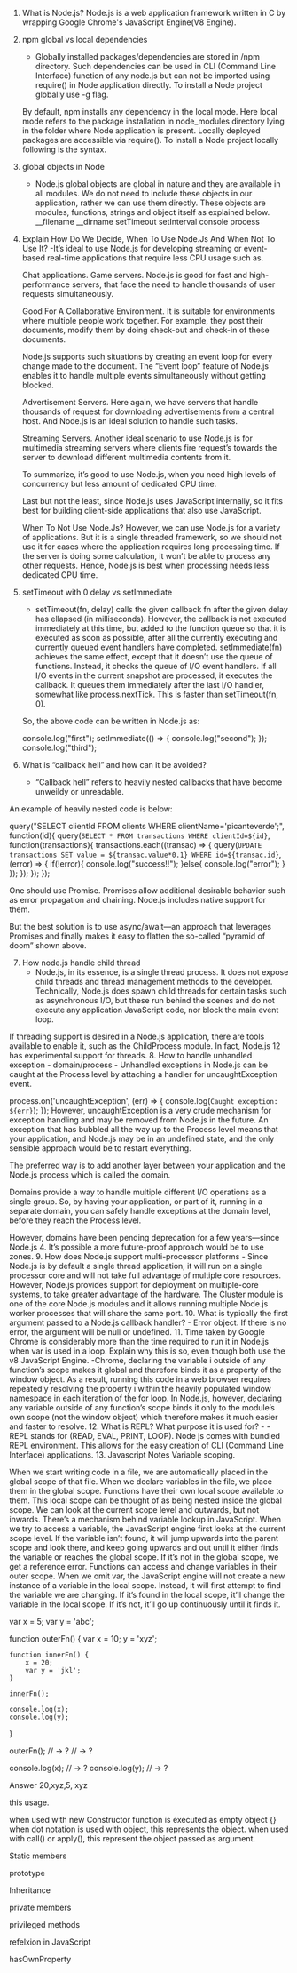 1. What is Node.js?
	Node.js is a web application framework written in C by wrapping Google Chrome's JavaScript Engine(V8 Engine).

2. npm global vs local dependencies
	- Globally installed packages/dependencies are stored in <user-directory>/npm directory. Such dependencies 
	can be used in CLI (Command Line Interface) function of any node.js but can not be imported using require() 
	in Node application directly. To install a Node project globally use -g flag.
	
	By default, npm installs any dependency in the local mode. Here local mode refers to the package installation 
	in node_modules directory lying in the folder where Node application is present. Locally deployed packages 
	are accessible via require(). To install a Node project locally following is the syntax.
3. global objects in Node	
	- Node.js global objects are global in nature and they are available in all modules. We do not need to include 
	these objects in our application, rather we can use them directly. These objects are modules, functions, strings 
	and object itself as explained below.
	__filename
	__dirname
	setTimeout
	setInterval
	console
	process
4. Explain How Do We Decide, When To Use Node.Js And When Not To Use It?
	-It’s ideal to use Node.js for developing streaming or event-based real-time applications that require less CPU usage such as.

	Chat applications.
	Game servers.
	Node.js is good for fast and high-performance servers, that face the need to handle thousands of user requests simultaneously.

	Good For A Collaborative Environment.
	It is suitable for environments where multiple people work together. For example, they post their documents, modify them by doing check-out and check-in of these documents.

	Node.js supports such situations by creating an event loop for every change made to the document. The “Event loop” feature of Node.js enables it to handle multiple events simultaneously without getting blocked.

	Advertisement Servers.
	Here again, we have servers that handle thousands of request for downloading advertisements from a central host. And Node.js is an ideal solution to handle such tasks.

	Streaming Servers.
	Another ideal scenario to use Node.js is for multimedia streaming servers where clients fire request’s towards the server to download different multimedia contents from it.

	To summarize, it’s good to use Node.js, when you need high levels of concurrency but less amount of dedicated CPU time.

	Last but not the least, since Node.js uses JavaScript internally, so it fits best for building client-side applications that also use JavaScript.

	When To Not Use Node.Js?
	However, we can use Node.js for a variety of applications. But it is a single threaded framework, so we should not use it for cases where the application requires long processing time. If the server is doing some calculation, it won’t be able to process any other requests. Hence, Node.js is best when processing needs less dedicated CPU time.

5. setTimeout with 0 delay vs setImmediate
	- setTimeout(fn, delay) calls the given callback fn after the given delay has ellapsed (in milliseconds). However, the 
	callback is not executed immediately at this time, but added to the function queue so that it is executed as soon as possible, 
	after all the currently executing and currently queued event handlers have completed. 
		setImmediate(fn) achieves the same effect, except that it doesn’t use the queue of functions. Instead, it checks 
		the queue of I/O event handlers. If all I/O events in the current snapshot are processed, it executes the callback. 
		It queues them immediately after the last I/O handler, somewhat like process.nextTick. This is faster than setTimeout(fn, 0).

	So, the above code can be written in Node.js as:

	console.log("first");
	setImmediate(() => {
		console.log("second");
	});
	console.log("third");
6. What is “callback hell” and how can it be avoided?

	- “Callback hell” refers to heavily nested callbacks that have become unweildy or unreadable.

An example of heavily nested code is below:

query("SELECT clientId FROM clients WHERE clientName='picanteverde';", function(id){
  query(`SELECT * FROM transactions WHERE clientId=${id}`, function(transactions){
    transactions.each((transac) => {
      query(`UPDATE transactions SET value = ${transac.value*0.1} WHERE id=${transac.id}`, (error) => {
        if(!error){
          console.log("success!!");
        }else{
          console.log("error");
        }
      });
    });
  });
});

One should use Promise. Promises allow additional desirable behavior such as error propagation and chaining. Node.js includes native support for them.

But the best solution is to use async/await—an approach that leverages Promises and finally makes it easy to flatten the so-called “pyramid of doom” shown above.

7. How node.js handle child thread
	- Node.js, in its essence, is a single thread process. It does not expose child threads and thread management methods to the developer. Technically, Node.js does spawn child threads for certain tasks such as asynchronous I/O, but these run behind the scenes and do not execute any application JavaScript code, nor block the main event loop.

If threading support is desired in a Node.js application, there are tools available to enable it, such as the ChildProcess module. In fact, Node.js 12 has experimental support for threads.
8. How to handle unhandled exception - domain/process
	- Unhandled exceptions in Node.js can be caught at the Process level by attaching a handler for uncaughtException event.

process.on('uncaughtException', (err) => {
  console.log(`Caught exception: ${err}`);
});
However, uncaughtException is a very crude mechanism for exception handling and may be removed from Node.js in the future. An exception that has bubbled all the way up to the Process level means that your application, and Node.js may be in an undefined state, and the only sensible approach would be to restart everything.

The preferred way is to add another layer between your application and the Node.js process which is called the domain.

Domains provide a way to handle multiple different I/O operations as a single group. So, by having your application, or part of it, running in a separate domain, you can safely handle exceptions at the domain level, before they reach the Process level.

However, domains have been pending deprecation for a few years—since Node.js 4. It’s possible a more future-proof approach would be to use zones.
9. How does Node.js support multi-processor platforms 
	- Since Node.js is by default a single thread application, it will run on a single processor core and will not take full advantage of multiple core resources. However, Node.js provides support 
	for deployment on multiple-core systems, to take greater advantage of the hardware. The Cluster module is one of the core Node.js modules and it allows running multiple Node.js worker 
	processes that will share the same port.
10. What is typically the first argument passed to a Node.js callback handler? 
	- Error object. If there is no error, the argument will be null or undefined.
11. Time taken by Google Chrome is considerably more than the time required to run it in Node.js when var is used in a loop. Explain why this is so, even though both use the v8 JavaScript Engine.
	-Chrome, declaring the variable i outside of any function’s scope makes it global and therefore binds it as a property of the window object. 
	As a result, running this code in a web browser requires repeatedly resolving the property i within the heavily populated window namespace in each iteration of the for loop.
		In Node.js, however, declaring any variable outside of any function’s scope binds it only to the module’s own scope (not the window object) which therefore makes it much easier and faster to resolve.
12. What is REPL? What purpose it is used for? - 
	-REPL stands for (READ, EVAL, PRINT, LOOP). Node js comes with bundled REPL environment. This allows for the easy creation of CLI (Command Line Interface) applications.
13. Javascript Notes
	Variable scoping.

When we start writing code in a file, we are automatically placed in the global scope of that file. When we declare variables in the file, we place them in the global scope.
Functions have their own local scope available to them. This local scope can be thought of as being nested inside the global scope.
We can look at the current scope level and outwards, but not inwards.
There’s a mechanism behind variable lookup in JavaScript. When we try to access a variable, the JavasScript engine first looks at the current scope level. If the variable isn’t found, it will jump upwards into the parent scope and look there, and keep going upwards and out until it either finds the variable or reaches the global scope. If it’s not in the global scope, we get a reference error.
Functions can access and change variables in their outer scope. When we omit var, the JavaScript engine will not create a new instance of a variable in the local scope. Instead, it will first attempt to find the variable we are changing. If it’s found in the local scope, it’ll change the variable in the local scope. If it’s not, it’ll go up continuously until it finds it.

var x = 5;
var y = 'abc';

function outerFn() {
    var x = 10;
    y = 'xyz';

    function innerFn() {
        x = 20;
        var y = 'jkl';
    }

    innerFn();

    console.log(x);
    console.log(y);
}

outerFn();
// -> ?
// -> ?

console.log(x); // -> ?
console.log(y); // -> ?

Answer 20,xyz,5, xyz

this usage.

when used with new Constructor function is executed as empty object {}
when dot notation is used with object, this represents the object.
when used with call() or apply(), this represent the object passed as argument.

Static members 

prototype

Inheritance

private members

privileged methods


refelxion in JavaScript

hasOwnProperty